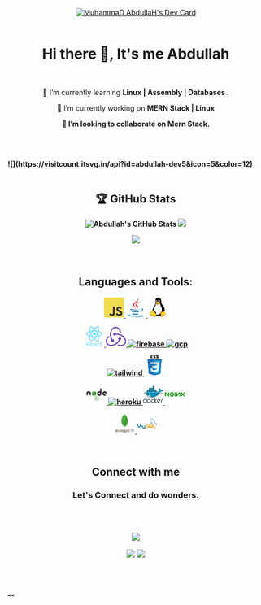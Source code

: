 <div align='center'>

<a  href="https://app.daily.dev/muhammadabdullah98"><img src="https://api.daily.dev/devcards/v2/10KDwx12MLZQNyf4bZ4bT.png?type=wide&r=rfi" width="652" alt="MuhammaD AbdullaH's Dev Card"/></a>
<br><br>
</div>


<h1 align="center">Hi there 👋, It's me Abdullah</h1>

<br/>
<p align='center'> 🌱 I’m currently learning <b>Linux | Assembly | Databases </b>. </p>
<p align='center'> 🔭 I’m currently working on  <b>MERN Stack | Linux  </p>
<p align='center'> 👯 I’m looking to collaborate on  <b>Mern Stack</b>. </p>


  
 <br>
 </p>
 <br>
   ![](https://visitcount.itsvg.in/api?id=abdullah-dev5&icon=5&color=12)

   <br>
 <br>
<!---
abdullah-dev5/abdullah-dev5 is a ✨ special ✨ repository because its `README.md` (this file) appears on your GitHub profile.
You can click the Preview link to take a look at your changes.
--->
<h2 align="center">🏆 GitHub Stats</h2>

<p align="center">
  <img src="https://github-readme-stats.vercel.app/api?username=abdullah-dev5&theme=dark&show_icons=true&count_private=true" alt="Abdullah's GitHub Stats" width="42.5%"/>
  <img src="https://github-readme-streak-stats.herokuapp.com?user=abdullah-dev5&theme=dark&count_private=true" width="45%"/>
</p>

<p align="center">
  <img src="https://github-readme-stats.vercel.app/api/top-langs/?username=abdullah-dev5&layout=compact&theme=dark&langs_count=10" width="50%"/>
</p>

<br>

<h2 align="center">Languages and Tools:</h2>
<p align="center">
 <a href="https://developer.mozilla.org/en-US/docs/Web/JavaScript" target="_blank" rel="noreferrer"> <img src="https://raw.githubusercontent.com/devicons/devicon/master/icons/javascript/javascript-original.svg" alt="javascript" width="40" height="40"/> </a><a href="https://www.java.com" target="_blank" rel="noreferrer"> <img src="https://raw.githubusercontent.com/devicons/devicon/master/icons/java/java-original.svg" alt="java" width="40" height="40"/> </a>
 <a href="https://www.linux.org/" target="_blank" rel="noreferrer"> <img src="https://raw.githubusercontent.com/devicons/devicon/master/icons/linux/linux-original.svg" alt="linux" width="40" height="40"/> </a>  
</p>
<p align="center">
 <a href="https://reactjs.org/" target="_blank" rel="noreferrer"> <img src="https://raw.githubusercontent.com/devicons/devicon/master/icons/react/react-original-wordmark.svg" alt="react" width="40" height="40"/> </a>  <a href="https://redux.js.org" target="_blank" rel="noreferrer"> <img src="https://raw.githubusercontent.com/devicons/devicon/master/icons/redux/redux-original.svg" alt="redux" width="40" height="40"/> </a>
 <a href="https://firebase.google.com/" target="_blank" rel="noreferrer"> <img src="https://www.vectorlogo.zone/logos/firebase/firebase-icon.svg" alt="firebase" width="40" height="40"/> </a>   <a href="https://cloud.google.com" target="_blank" rel="noreferrer"> <img src="https://www.vectorlogo.zone/logos/google_cloud/google_cloud-icon.svg" alt="gcp" width="40" height="40"/> </a>
</p>

<p align="center">
<a href="https://tailwindcss.com/" target="_blank" rel="noreferrer"> <img src="https://www.vectorlogo.zone/logos/tailwindcss/tailwindcss-icon.svg" alt="tailwind" width="40" height="40"/> </a>
<a href="https://www.w3schools.com/css/" target="_blank" rel="noreferrer"> <img src="https://raw.githubusercontent.com/devicons/devicon/master/icons/css3/css3-original-wordmark.svg" alt="css3" width="40" height="40"/> </a>
</p>
<p align="center">
<a href="https://nodejs.org" target="_blank" rel="noreferrer"> <img src="https://raw.githubusercontent.com/devicons/devicon/master/icons/nodejs/nodejs-original-wordmark.svg" alt="nodejs" width="40" height="40"/> </a>
<a href="https://heroku.com" target="_blank" rel="noreferrer"> <img src="https://www.vectorlogo.zone/logos/heroku/heroku-icon.svg" alt="heroku" width="40" height="40"/> </a>
<a href="https://www.docker.com/" target="_blank" rel="noreferrer"> <img src="https://raw.githubusercontent.com/devicons/devicon/master/icons/docker/docker-original-wordmark.svg" alt="docker" width="40" height="40"/> </a>   <a href="https://www.nginx.com" target="_blank" rel="noreferrer"> <img src="https://raw.githubusercontent.com/devicons/devicon/master/icons/nginx/nginx-original.svg" alt="nginx" width="40" height="40"/> </a>
</p>
<p align="center">
<a href="https://www.mongodb.com/" target="_blank" rel="noreferrer"> <img src="https://raw.githubusercontent.com/devicons/devicon/master/icons/mongodb/mongodb-original-wordmark.svg" alt="mongodb" width="40" height="40"/>
<a href="https://www.mysql.com/" target="_blank" rel="noreferrer"> <img src="https://raw.githubusercontent.com/devicons/devicon/master/icons/mysql/mysql-original-wordmark.svg" alt="mysql" width="40" height="40"/> </a>

</p>
  
 </p>
<br/>

<h2 align="center">Connect with me </h2>

<h3 align="center">Let's Connect and do wonders.</h3> 
<br><br>
<p align="center">

<img src="https://user-images.githubusercontent.com/74038190/214644145-264f4759-7633-441e-9d67-d8dda9d50d26.gif" width="200">
<br/>
</p>
<p align="center">
<a href="https://discordapp.com/users/abdullah.dev/" target="_blank" rel="noreferrer"><img src="https://user-images.githubusercontent.com/74038190/235294015-47144047-25ab-417c-af1b-6746820a20ff.gif" width="100"/></a>
<a href="https://www.linkedin.com/in/muhammad-abdullah-khalid101/" target="_blank" rel="noreferrer">
  <img src="https://user-images.githubusercontent.com/74038190/235294012-0a55e343-37ad-4b0f-924f-c8431d9d2483.gif" width="100"/></a>
</p>
  <br><br>


--
